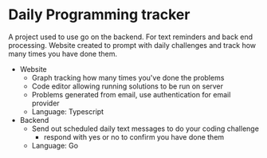 # Daily Programming tracker

A project used to use go on the backend. For text reminders and back end processing. Website created to prompt with daily challenges and track how many times you have done them.

- Website
    - Graph tracking how many times you've done the problems
    - Code editor allowing running solutions to be run on server
    - Problems generated from email, use authentication for email provider
    - Language: Typescript
- Backend
    - Send out scheduled daily text messages to do your coding challenge
        - respond with yes or no to confirm you have done them
    - Language: Go
